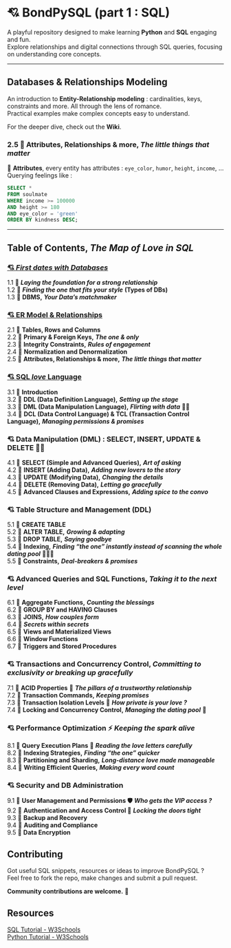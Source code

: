# 💘 BondPySQL (part 1 : SQL)
A playful repository designed to make learning **Python** and **SQL** engaging and fun.  
Explore relationships and digital connections through SQL queries, focusing on understanding core concepts.

---

## Databases & Relationships Modeling
An introduction to **Entity-Relationship modeling** : cardinalities, keys, constraints and more. All through the lens of romance.  
Practical examples make complex concepts easy to understand.

For the deeper dive, check out the **Wiki**.


### 2.5 💎 **Attributes, Relationships & more,** ***The little things that matter***  
 🔹 **Attributes**, every entity has attributes : `eye_color`, `humor`, `height`, `income`, ...  
Querying feelings like :  
```sql
SELECT *
FROM soulmate
WHERE income >= 100000
AND height >= 180
AND eye_color = 'green'
ORDER BY kindness DESC;
````

---

## Table of Contents, *The Map of Love in SQL*    
### [💘 *First dates with Databases*](https://github.com/LoubnaEA/BondPySQL/wiki/%F0%9F%92%98-First-dates-with-Databases)
1.1 💎 ***Laying the foundation for a strong relationship***  
1.2 💎 ***Finding the one that fits your style*** **(Types of DBs)**  
1.3 💎 **DBMS,** ***Your Data’s matchmaker***    

### [💘 ER Model & Relationships](https://github.com/LoubnaEA/BondPySQL/wiki/%F0%9F%92%98-ER-Model-&-Relationships) 
2.1 💎 **Tables, Rows and Columns**  
2.2 💎 **Primary & Foreign Keys,** ***The one & only***    
2.3 💎 **Integrity Constraints,** ***Rules of engagement***  
2.4 💎 **Normalization and Denormalization**    
2.5 💎 **Attributes, Relationships & more,** ***The little things that matter***  
 
### [💘 SQL *love* Language](https://github.com/LoubnaEA/BondPySQL/wiki/%F0%9F%92%98-SQL-love-Language)
3.1 💎 **Introduction**  
3.2 💎 **DDL (Data Definition Language),** ***Setting up the stage***   
3.3 💎 **DML (Data Manipulation Language),** ***Flirting with data*** 🚬🍷     
3.4 💎 **DCL (Data Control Language) & TCL (Transaction Control Language),** ***Managing permissions & promises***   

### 💘 Data Manipulation (DML) : SELECT, INSERT, UPDATE & DELETE  🚬🍷   
4.1 💎 **SELECT (Simple and Advanced Queries),** ***Art of asking***  
4.2 💎 **INSERT (Adding Data),** ***Adding new lovers to the story***  
4.3 💎 **UPDATE (Modifying Data),** ***Changing the details***  
4.4 💎 **DELETE (Removing Data),** ***Letting go gracefully***  
4.5 💎 **Advanced Clauses and Expressions,** ***Adding spice to the convo***    

### 💘 Table Structure and Management (DDL)  
5.1 💎 **CREATE TABLE**  
5.2 💎 **ALTER TABLE,** ***Growing & adapting***   
5.3 💎 **DROP TABLE,** ***Saying goodbye***  
5.4 💎 **Indexing,** ***Finding “the one” instantly instead of scanning the whole dating pool*** 🏄🏻‍♀️  
5.5 💎 **Constraints,** ***Deal-breakers & promises***  

### 💘 Advanced Queries and SQL Functions, *Taking it to the next level*  
6.1 💎 **Aggregate Functions,** ***Counting the blessings***  
6.2 💎 **GROUP BY and HAVING Clauses**  
6.3 💎 **JOINS,** ***How couples form***  
6.4 💎 ***Secrets within secrets***   
6.5 💎 **Views and Materialized Views**   
6.6 💎 **Window Functions**   
6.7 💎 **Triggers and Stored Procedures**  

### 💘 Transactions and Concurrency Control, *Committing to exclusivity or breaking up gracefully*   
7.1 💎 **ACID Properties** 🫠 ***The pillars of a trustworthy relationship***  
7.2 💎 **Transaction Commands,** ***Keeping promises***   
7.3 💎 **Transaction Isolation Levels** 🫣 ***How private is your love ?***  
7.4 💎 **Locking and Concurrency Control,** ***Managing the dating pool*** 🤿   

### 💘 Performance Optimization ⚡ *Keeping the spark alive* 
8.1 💎 **Query Execution Plans** 💌 ***Reading the love letters carefully***    
8.2 💎 **Indexing Strategies,** ***Finding “the one” quicker***  
8.3 💎 **Partitioning and Sharding,** ***Long-distance love made manageable***   
8.4 💎 **Writing Efficient Queries,** ***Making every word count***       

### 💘 Security and DB Administration   
9.1 💎 **User Management and Permissions 🛡️** ***Who gets the VIP access ?***    
9.2 💎 **Authentication and Access Control 🔐** ***Locking the doors tight***   
9.3 💎 **Backup and Recovery**     
9.4 💎 **Auditing and Compliance**   
9.5 💎 **Data Encryption**   
  

## Contributing
Got useful SQL snippets, resources or ideas to improve BondPySQL ?  
Feel free to fork the repo, make changes and submit a pull request.  

**Community contributions are welcome.** 🫶


## Resources
[SQL Tutorial - W3Schools](https://www.w3schools.com/sql/default.asp)  
[Python Tutorial - W3Schools](https://www.w3schools.com/python/default.asp)  






